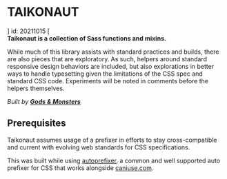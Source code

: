 # TAIKONAUT

] id: 20211015 [  
__Taikonaut is a collection of Sass functions and mixins.__




While much of this library assists with standard practices and builds, there are also pieces that are exploratory.  As such, helpers around standard responsive design behaviors are included, but also explorations in better ways to handle typesetting given the limitations of the CSS spec and standard CSS code.  Experiments will be noted in comments before the helpers themselves.

*Built by __[Gods & Monsters](http://godsandmonsters.studio/)__*


## Prerequisites

Taikonaut assumes usage of a prefixer in efforts to stay cross-compatible and current with evolving web standards for CSS specifications.

This was built while using [autoprefixer](https://github.com/postcss/autoprefixer), a common and well supported auto prefixer for CSS that works alongside [caniuse.com](http://caniuse.com/).